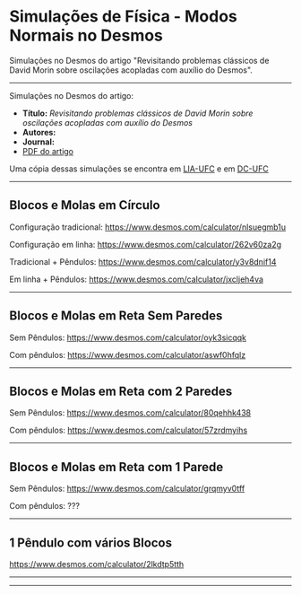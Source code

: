 # Simulações de Física - Modos Normais no Desmos
Simulações no Desmos do artigo "Revisitando problemas clássicos de David Morin sobre oscilações acopladas com auxílio do Desmos".

<hr>
Simulações no Desmos do artigo:
<ul>
<li><b>Título:</b> <i>Revisitando problemas clássicos de David Morin sobre oscilações acopladas com auxílio do Desmos</i></li>
<li><b>Autores:</b> </li>
<li><b>Journal:</b> </li>
<li><a href="normal_modes.pdf">PDF do artigo</a></li>
</ul>

Uma cópia dessas simulações se encontra em [LIA-UFC](http://www.lia.ufc.br/~rudini/publ/normal_modes.htm) e em [DC-UFC](http://sites.dc.ufc.br/~rudini/publ/normal_modes.htm)


<hr>
<H2>Blocos e Molas em Círculo</H2>

Configuração tradicional: https://www.desmos.com/calculator/nlsuegmb1u

Configuração em linha: https://www.desmos.com/calculator/262v60za2g

Tradicional + Pêndulos: https://www.desmos.com/calculator/y3v8dnif14

Em linha + Pêndulos: https://www.desmos.com/calculator/jxcljeh4va

<hr>
<H2>Blocos e Molas em Reta Sem Paredes</H2>

Sem Pêndulos: https://www.desmos.com/calculator/oyk3sicqqk

Com pêndulos: https://www.desmos.com/calculator/aswf0hfqlz

<hr>
<H2>Blocos e Molas em Reta com 2 Paredes</H2>

Sem Pêndulos: https://www.desmos.com/calculator/80qehhk438

Com pêndulos: https://www.desmos.com/calculator/57zrdmyihs

<hr>
<H2>Blocos e Molas em Reta com 1 Parede</H2>

Sem Pêndulos: https://www.desmos.com/calculator/grqmyv0tff

Com pêndulos: ???

<hr>
<H2>1 Pêndulo com vários Blocos</H2>

https://www.desmos.com/calculator/2lkdtp5tth




<hr>
<hr>
</BODY></HTML>
